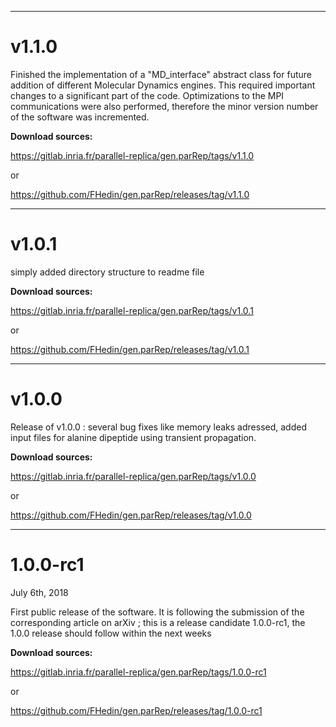 ----------------------------------------------

# v1.1.0

Finished the implementation of a "MD_interface" abstract class for future addition of different Molecular Dynamics engines.
This required important changes to a significant part of the code.
Optimizations to the MPI communications were also performed, therefore the minor version number
of the software was incremented.

**Download sources:**

https://gitlab.inria.fr/parallel-replica/gen.parRep/tags/v1.1.0

or

https://github.com/FHedin/gen.parRep/releases/tag/v1.1.0

----------------------------------------------

# v1.0.1

simply added directory structure to readme file 

**Download sources:**

https://gitlab.inria.fr/parallel-replica/gen.parRep/tags/v1.0.1

or

https://github.com/FHedin/gen.parRep/releases/tag/v1.0.1

----------------------------------------------

# v1.0.0

Release of v1.0.0 : several bug fixes like memory leaks adressed, added input files for alanine
dipeptide using transient propagation.

**Download sources:**

https://gitlab.inria.fr/parallel-replica/gen.parRep/tags/v1.0.0

or

https://github.com/FHedin/gen.parRep/releases/tag/v1.0.0

----------------------------------------------

# 1.0.0-rc1

July 6th, 2018

First public release of the software.
It is following the submission of the corresponding article on arXiv ; this is a release candidate 1.0.0-rc1,
the 1.0.0 release should follow within the next weeks

**Download sources:**

https://gitlab.inria.fr/parallel-replica/gen.parRep/tags/1.0.0-rc1

or

https://github.com/FHedin/gen.parRep/releases/tag/1.0.0-rc1
